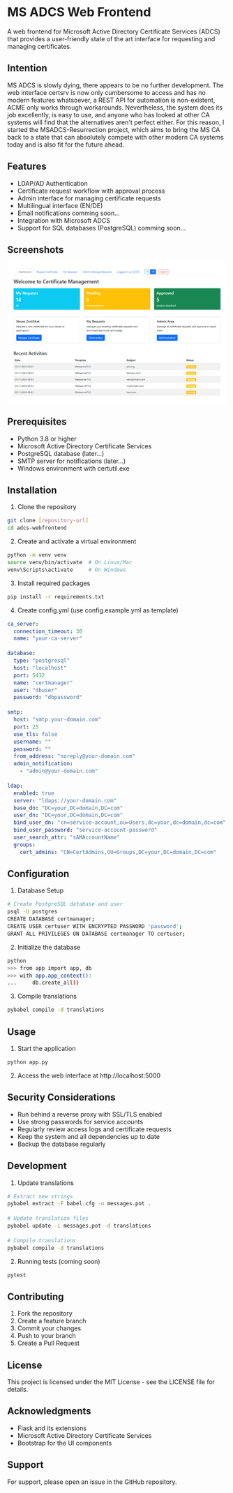 # MS ADCS Web Frontend

A web frontend for Microsoft Active Directory Certificate Services (ADCS) that provides a user-friendly state of the art interface for requesting and managing certificates.

## Intention

MS ADCS is slowly dying, there appears to be no further development. The web interface certsrv is now only cumbersome to access and has no modern features whatsoever, a REST API for automation is non-existent, ACME only works through workarounds. Nevertheless, the system does its job excellently, is easy to use, and anyone who has looked at other CA systems will find that the alternatives aren't perfect either.
For this reason, I started the MSADCS-Resurrection project, which aims to bring the MS CA back to a state that can absolutely compete with other modern CA systems today and is also fit for the future ahead.

## Features

- LDAP/AD Authentication
- Certificate request workflow with approval process
- Admin interface for managing certificate requests
- Multilingual interface (EN/DE)
- Email notifications comming soon...
- Integration with Microsoft ADCS
- Support for SQL databases (PostgreSQL) comming soon...

## Screenshots

<pre><img src="./images/Dashboard.png" width="800px"></pre>

## Prerequisites

- Python 3.8 or higher
- Microsoft Active Directory Certificate Services
- PostgreSQL database (later...)
- SMTP server for notifications (later...)
- Windows environment with certutil.exe

## Installation

1. Clone the repository
```bash
git clone [repository-url]
cd adcs-webfrontend
```

2. Create and activate a virtual environment
```bash
python -m venv venv
source venv/bin/activate  # On Linux/Mac
venv\Scripts\activate     # On Windows
```

3. Install required packages
```bash
pip install -r requirements.txt
```

4. Create config.yml (use config.example.yml as template)
```yaml
ca_server:
  connection_timeout: 30
  name: "your-ca-server"

database:
  type: "postgresql"
  host: "localhost"
  port: 5432
  name: "certmanager"
  user: "dbuser"
  password: "dbpassword"

smtp:
  host: "smtp.your-domain.com"
  port: 25
  use_tls: false
  username: ""
  password: ""
  from_address: "noreply@your-domain.com"
  admin_notification:
    - "admin@your-domain.com"

ldap:
  enabled: true
  server: "ldaps://your-domain.com"
  base_dn: "DC=your,DC=domain,DC=com"
  user_dn: "DC=your,DC=domain,DC=com"
  bind_user_dn: "cn=service-account,ou=Users,dc=your,dc=domain,dc=com"
  bind_user_password: "service-account-password"
  user_search_attr: "sAMAccountName"
  groups:
    cert_admins: "CN=CertAdmins,OU=Groups,DC=your,DC=domain,DC=com"
```

## Configuration

1. Database Setup
```bash
# Create PostgreSQL database and user
psql -U postgres
CREATE DATABASE certmanager;
CREATE USER certuser WITH ENCRYPTED PASSWORD 'password';
GRANT ALL PRIVILEGES ON DATABASE certmanager TO certuser;
```

2. Initialize the database
```bash
python
>>> from app import app, db
>>> with app.app_context():
...     db.create_all()
```

3. Compile translations
```bash
pybabel compile -d translations
```

## Usage

1. Start the application
```bash
python app.py
```

2. Access the web interface at http://localhost:5000

## Security Considerations

- Run behind a reverse proxy with SSL/TLS enabled
- Use strong passwords for service accounts
- Regularly review access logs and certificate requests
- Keep the system and all dependencies up to date
- Backup the database regularly

## Development

1. Update translations
```bash
# Extract new strings
pybabel extract -F babel.cfg -o messages.pot .

# Update translation files
pybabel update -i messages.pot -d translations

# Compile translations
pybabel compile -d translations
```

2. Running tests (coming soon)
```bash
pytest
```

## Contributing

1. Fork the repository
2. Create a feature branch
3. Commit your changes
4. Push to your branch
5. Create a Pull Request

## License

This project is licensed under the MIT License - see the LICENSE file for details.

## Acknowledgments

- Flask and its extensions
- Microsoft Active Directory Certificate Services
- Bootstrap for the UI components

## Support

For support, please open an issue in the GitHub repository.
